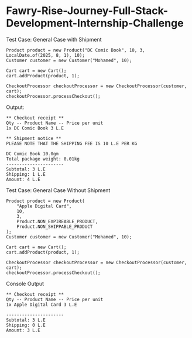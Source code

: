 # Fawry-Rise-Journey-Full-Stack-Development-Internship-Challenge
Test Case: General Case with Shipment
```
Product product = new Product("DC Comic Book", 10, 3, LocalDate.of(2025, 8, 1), 10);
Customer customer = new Customer("Mohamed", 10);

Cart cart = new Cart();
cart.addProduct(product, 1);

CheckoutProcessor checkoutProcessor = new CheckoutProcessor(customer, cart);
checkoutProcessor.processCheckout();
```

Output:
```
** Checkout receipt **
Qty -- Product Name -- Price per unit
1x DC Comic Book 3 L.E

** Shipment notice **
PLEASE NOTE THAT THE SHIPPING FEE IS 10 L.E PER KG

DC Comic Book 10.0gm
Total package weight: 0.01kg
----------------------
Subtotal: 3 L.E
Shipping: 1 L.E
Amount: 4 L.E
```

Test Case: General Case Without Shipment
```
Product product = new Product(
    "Apple Digital Card", 
    10, 
    3, 
    Product.NON_EXPIREABLE_PRODUCT, 
    Product.NON_SHIPPABLE_PRODUCT
);
Customer customer = new Customer("Mohamed", 10);

Cart cart = new Cart();
cart.addProduct(product, 1);

CheckoutProcessor checkoutProcessor = new CheckoutProcessor(customer, cart);
checkoutProcessor.processCheckout();
```
Console Output
```
** Checkout receipt **
Qty -- Product Name -- Price per unit
1x Apple Digital Card 3 L.E

----------------------
Subtotal: 3 L.E
Shipping: 0 L.E
Amount: 3 L.E
```

